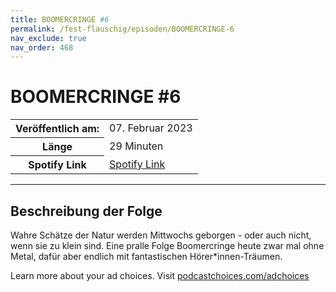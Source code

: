 ```yaml
---
title: BOOMERCRINGE #6
permalink: /fest-flauschig/episoden/BOOMERCRINGE-6
nav_exclude: true
nav_order: 468
---
```


# BOOMERCRINGE #6
<table class="resp-table dcf-table dcf-table-responsive dcf-table-bordered dcf-table-striped dcf-w-100%">
                    <tbody>
                        <tr>
                            <th scope="row">Veröffentlich am:</th>
                            <td data-label="Veröffentlich am:">07. Februar 2023</td>
                        </tr>
                        <tr>
                            <th scope="row">Länge </th>
                            <td data-label="Länge ">29 Minuten</td>
                        </tr><tr>
                                <th scope="row">Spotify Link</th>
                                <td data-label="Spotify Link"><a href="https://open.spotify.com/episode/6L1kTVklP0ctoEIxCqPFxm">Spotify Link</a></td>
                            </tr></tbody>
                </table>

***

## Beschreibung der Folge

<div>
<p>Wahre Schätze der Natur werden Mittwochs geborgen - oder auch nicht, wenn sie zu klein sind. Eine pralle Folge Boomercringe heute zwar mal ohne Metal, dafür aber endlich mit fantastischen Hörer*innen-Träumen.</p><p> </p><p>Learn more about your ad choices. Visit <a href="https://podcastchoices.com/adchoices" rel="nofollow">podcastchoices.com/adchoices</a></p>  
</div>

